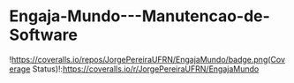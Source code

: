 Engaja-Mundo---Manutencao-de-Software
=====================================
!https://coveralls.io/repos/JorgePereiraUFRN/EngajaMundo/badge.png(Coverage Status)!:https://coveralls.io/r/JorgePereiraUFRN/EngajaMundo
